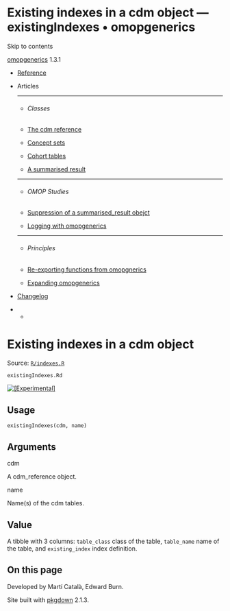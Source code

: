 # Existing indexes in a cdm object — existingIndexes • omopgenerics

Skip to contents

[omopgenerics](../index.html) 1.3.1

  * [Reference](../reference/index.html)
  * Articles
    * * * *

    * ###### Classes

    * [The cdm reference](../articles/cdm_reference.html)
    * [Concept sets](../articles/codelists.html)
    * [Cohort tables](../articles/cohorts.html)
    * [A summarised result](../articles/summarised_result.html)
    * * * *

    * ###### OMOP Studies

    * [Suppression of a summarised_result obejct](../articles/suppression.html)
    * [Logging with omopgenerics](../articles/logging.html)
    * * * *

    * ###### Principles

    * [Re-exporting functions from omopgnerics](../articles/reexport.html)
    * [Expanding omopgenerics](../articles/expanding_omopgenerics.html)
  * [Changelog](../news/index.html)


  *   * [](https://github.com/darwin-eu/omopgenerics/)



# Existing indexes in a cdm object

Source: [`R/indexes.R`](https://github.com/darwin-eu/omopgenerics/blob/v1.3.1/R/indexes.R)

`existingIndexes.Rd`

[![\[Experimental\]](figures/lifecycle-experimental.svg)](https://lifecycle.r-lib.org/articles/stages.html#experimental)

## Usage
    
    
    existingIndexes(cdm, name)

## Arguments

cdm
    

A cdm_reference object.

name
    

Name(s) of the cdm tables.

## Value

A tibble with 3 columns: `table_class` class of the table, `table_name` name of the table, and `existing_index` index definition.

## On this page

Developed by Martí Català, Edward Burn.

Site built with [pkgdown](https://pkgdown.r-lib.org/) 2.1.3.
